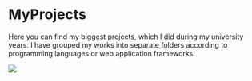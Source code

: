 # MyProjects

Here you can find my biggest projects, which I did during my university years. 
I have grouped my works into separate folders according to programming languages or web application frameworks.

![](ufohami.png)
